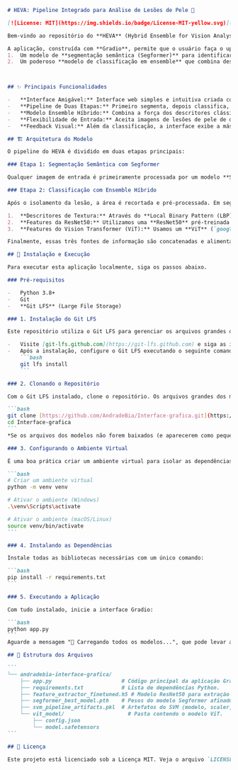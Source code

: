 
````markdown
# HEVA: Pipeline Integrado para Análise de Lesões de Pele 🔬

[![License: MIT](https://img.shields.io/badge/License-MIT-yellow.svg)](https://opensource.org/licenses/MIT)

Bem-vindo ao repositório do **HEVA** (Hybrid Ensemble for Vision Analysis), um projeto que implementa uma interface gráfica para um robusto pipeline de machine learning de duas etapas para a classificação de lesões de pele.

A aplicação, construída com **Gradio**, permite que o usuário faça o upload de uma imagem de qualquer tamanho. A imagem então passa por:
1.  Um modelo de **segmentação semântica (Segformer)** para identificar e isolar a lesão.
2.  Um poderoso **modelo de classificação em ensemble** que combina descritores de textura, features da ResNet e do Vision Transformer (ViT) para classificar a lesão como "Benigna" ou "Maligna".



## ✨ Principais Funcionalidades

-   **Interface Amigável:** Interface web simples e intuitiva criada com Gradio.
-   **Pipeline de Duas Etapas:** Primeiro segmenta, depois classifica, imitando o foco de um especialista.
-   **Modelo Ensemble Híbrido:** Combina a força dos descritores clássicos (LBP) com o poder de representação de modelos de deep learning (ResNet e ViT).
-   **Flexibilidade de Entrada:** Aceita imagens de lesões de pele de diferentes tamanhos e resoluções.
-   **Feedback Visual:** Além da classificação, a interface exibe a máscara de segmentação gerada pelo modelo, mostrando qual área da imagem foi analisada.

## 🏗️ Arquitetura do Modelo

O pipeline do HEVA é dividido em duas etapas principais:

### Etapa 1: Segmentação Semântica com Segformer

Qualquer imagem de entrada é primeiramente processada por um modelo **Segformer** (especificamente, `nvidia/segformer-b5-finetuned-ade-640-640`) que foi afinado para identificar lesões de pele. O resultado é uma máscara binária que isola a região de interesse.

### Etapa 2: Classificação com Ensemble Híbrido

Após o isolamento da lesão, a área é recortada e pré-processada. Em seguida, extraímos três conjuntos de características distintas:

1.  **Descritores de Textura:** Através do **Local Binary Pattern (LBP)**, capturamos características de textura da superfície da lesão.
2.  **Features da ResNet50:** Utilizamos uma **ResNet50** pré-treinada para extrair features hierárquicas da imagem.
3.  **Features do Vision Transformer (ViT):** Usamos um **ViT** (`google/vit-base-patch16-224-in21k`) para capturar relações globais e contextuais na imagem da lesão.

Finalmente, essas três fontes de informação são concatenadas e alimentam um classificador **Support Vector Machine (SVM)**, que realiza o diagnóstico final.

## 🚀 Instalação e Execução

Para executar esta aplicação localmente, siga os passos abaixo.

### Pré-requisitos

-   Python 3.8+
-   Git
-   **Git LFS** (Large File Storage)

### 1. Instalação do Git LFS

Este repositório utiliza o Git LFS para gerenciar os arquivos grandes dos modelos. **É crucial que você instale o Git LFS** no seu computador antes de clonar o repositório.

-   Visite [git-lfs.github.com](https://git-lfs.github.com) e siga as instruções de download e instalação para o seu sistema operacional.
-   Após a instalação, configure o Git LFS executando o seguinte comando no seu terminal:
    ```bash
    git lfs install
    ```

### 2. Clonando o Repositório

Com o Git LFS instalado, clone o repositório. Os arquivos grandes dos modelos serão baixados automaticamente durante o processo de `clone`.

```bash
git clone [https://github.com/AndradeBia/Interface-grafica.git](https://github.com/AndradeBia/Interface-grafica.git)
cd Interface-grafica
```
*Se os arquivos dos modelos não forem baixados (e aparecerem como pequenos arquivos de texto), execute `git lfs pull` dentro da pasta do projeto.*

### 3. Configurando o Ambiente Virtual

É uma boa prática criar um ambiente virtual para isolar as dependências do projeto.

```bash
# Criar um ambiente virtual
python -m venv venv

# Ativar o ambiente (Windows)
.\venv\Scripts\activate

# Ativar o ambiente (macOS/Linux)
source venv/bin/activate
```

### 4. Instalando as Dependências

Instale todas as bibliotecas necessárias com um único comando:

```bash
pip install -r requirements.txt
```

### 5. Executando a Aplicação

Com tudo instalado, inicie a interface Gradio:

```bash
python app.py
```
Aguarde a mensagem "🧠 Carregando todos os modelos...", que pode levar alguns instantes. Após o carregamento, acesse o endereço local (geralmente `http://127.0.0.1:7860`) que aparecerá no seu terminal.

## 📁 Estrutura dos Arquivos

```
└── andradebia-interface-grafica/
    ├── app.py                      # Código principal da aplicação Gradio e do pipeline.
    ├── requirements.txt            # Lista de dependências Python.
    ├── feature_extractor_finetuned.h5 # Modelo ResNet50 para extração de features.
    ├── segformer_best_model.pth    # Pesos do modelo Segformer afinado.
    ├── svm_pipeline_artifacts.pkl  # Artefatos do SVM (modelo, scaler, etc.).
    └── vit_model/                    # Pasta contendo o modelo ViT.
        ├── config.json
        └── model.safetensors
```

## 📄 Licença

Este projeto está licenciado sob a Licença MIT. Veja o arquivo `LICENSE` para mais detalhes.
````
